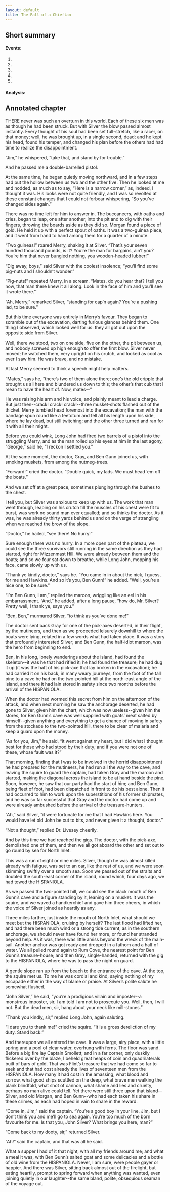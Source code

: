 ```yaml
---
layout: default
title: The Fall of a Chieftan
---
```

## Short summary  
#### Events:  
1. 
2. 
3. 
4. 
5. 

#### Analysis:  


## Annotated chapter  
THERE never was such an overturn in this world. Each of these six men
was as though he had been struck. But with Silver the blow passed almost
instantly. Every thought of his soul had been set full-stretch, like a
racer, on that money; well, he was brought up, in a single second, dead;
and he kept his head, found his temper, and changed his plan before the
others had had time to realize the disappointment.

“Jim,” he whispered, “take that, and stand by for trouble.”

And he passed me a double-barrelled pistol.

At the same time, he began quietly moving northward, and in a few steps
had put the hollow between us two and the other five. Then he looked at
me and nodded, as much as to say, “Here is a narrow corner,” as, indeed,
I thought it was. His looks were not quite friendly, and I was so
revolted at these constant changes that I could not forbear whispering,
“So you’ve changed sides again.”

There was no time left for him to answer in. The buccaneers, with oaths
and cries, began to leap, one after another, into the pit and to dig
with their fingers, throwing the boards aside as they did so. Morgan
found a piece of gold. He held it up with a perfect spout of oaths. It
was a two-guinea piece, and it went from hand to hand among them for a
quarter of a minute.

“Two guineas!” roared Merry, shaking it at Silver. “That’s your seven
hundred thousand pounds, is it? You’re the man for bargains, ain’t you?
You’re him that never bungled nothing, you wooden-headed lubber!”

“Dig away, boys,” said Silver with the coolest insolence; “you’ll find
some pig-nuts and I shouldn’t wonder.”

“Pig-nuts!” repeated Merry, in a scream. “Mates, do you hear that? I
tell you now, that man there knew it all along. Look in the face of him
and you’ll see it wrote there.”

“Ah, Merry,” remarked Silver, “standing for cap’n again? You’re a
pushing lad, to be sure.”

But this time everyone was entirely in Merry’s favour. They began to
scramble out of the excavation, darting furious glances behind them. One
thing I observed, which looked well for us: they all got out upon the
opposite side from Silver.

Well, there we stood, two on one side, five on the other, the pit
between us, and nobody screwed up high enough to offer the first blow.
Silver never moved; he watched them, very upright on his crutch, and
looked as cool as ever I saw him. He was brave, and no mistake.

At last Merry seemed to think a speech might help matters.

“Mates,” says he, “there’s two of them alone there; one’s the old
cripple that brought us all here and blundered us down to this; the
other’s that cub that I mean to have the heart of. Now, mates--”

He was raising his arm and his voice, and plainly meant to lead a
charge. But just then--crack! crack! crack!--three musket-shots flashed
out of the thicket. Merry tumbled head foremost into the excavation; the
man with the bandage spun round like a teetotum and fell all his length
upon his side, where he lay dead, but still twitching; and the other
three turned and ran for it with all their might.

Before you could wink, Long John had fired two barrels of a pistol into
the struggling Merry, and as the man rolled up his eyes at him in the
last agony, “George,” said he, “I reckon I settled you.”

At the same moment, the doctor, Gray, and Ben Gunn joined us, with
smoking muskets, from among the nutmeg-trees.

“Forward!” cried the doctor. “Double quick, my lads. We must head ’em
off the boats.”

And we set off at a great pace, sometimes plunging through the bushes to
the chest.

I tell you, but Silver was anxious to keep up with us. The work that man
went through, leaping on his crutch till the muscles of his chest were
fit to burst, was work no sound man ever equalled; and so thinks the
doctor. As it was, he was already thirty yards behind us and on the
verge of strangling when we reached the brow of the slope.

“Doctor,” he hailed, “see there! No hurry!”

Sure enough there was no hurry. In a more open part of the plateau, we
could see the three survivors still running in the same direction as
they had started, right for Mizzenmast Hill. We were already between
them and the boats; and so we four sat down to breathe, while Long John,
mopping his face, came slowly up with us.

“Thank ye kindly, doctor,” says he. “You came in in about the nick, I
guess, for me and Hawkins. And so it’s you, Ben Gunn!” he added. “Well,
you’re a nice one, to be sure.”

“I’m Ben Gunn, I am,” replied the maroon, wriggling like an eel in his
embarrassment. “And,” he added, after a long pause, “how do, Mr. Silver?
Pretty well, I thank ye, says you.”

“Ben, Ben,” murmured Silver, “to think as you’ve done me!”

The doctor sent back Gray for one of the pick-axes deserted, in their
flight, by the mutineers, and then as we proceeded leisurely downhill to
where the boats were lying, related in a few words what had taken place.
It was a story that profoundly interested Silver; and Ben Gunn, the
half-idiot maroon, was the hero from beginning to end.

Ben, in his long, lonely wanderings about the island, had found the
skeleton--it was he that had rifled it; he had found the treasure; he
had dug it up (it was the haft of his pick-axe that lay broken in the
excavation); he had carried it on his back, in many weary journeys, from
the foot of the tall pine to a cave he had on the two-pointed hill at
the north-east angle of the island, and there it had lain stored in
safety since two months before the arrival of the HISPANIOLA.

When the doctor had wormed this secret from him on the afternoon of the
attack, and when next morning he saw the anchorage deserted, he had gone
to Silver, given him the chart, which was now useless--given him the
stores, for Ben Gunn’s cave was well supplied with goats’ meat salted
by himself--given anything and everything to get a chance of moving in
safety from the stockade to the two-pointed hill, there to be clear of
malaria and keep a guard upon the money.

“As for you, Jim,” he said, “it went against my heart, but I did what I
thought best for those who had stood by their duty; and if you were not
one of these, whose fault was it?”

That morning, finding that I was to be involved in the horrid
disappointment he had prepared for the mutineers, he had run all the way
to the cave, and leaving the squire to guard the captain, had taken Gray
and the maroon and started, making the diagonal across the island to be
at hand beside the pine. Soon, however, he saw that our party had the
start of him; and Ben Gunn, being fleet of foot, had been dispatched in
front to do his best alone. Then it had occurred to him to work upon the
superstitions of his former shipmates, and he was so far successful that
Gray and the doctor had come up and were already ambushed before the
arrival of the treasure-hunters.

“Ah,” said Silver, “it were fortunate for me that I had Hawkins here.
You would have let old John be cut to bits, and never given it a
thought, doctor.”

“Not a thought,” replied Dr. Livesey cheerily.

And by this time we had reached the gigs. The doctor, with the pick-axe,
demolished one of them, and then we all got aboard the other and set out
to go round by sea for North Inlet.

This was a run of eight or nine miles. Silver, though he was almost
killed already with fatigue, was set to an oar, like the rest of us, and
we were soon skimming swiftly over a smooth sea. Soon we passed out
of the straits and doubled the south-east corner of the island, round
which, four days ago, we had towed the HISPANIOLA.

As we passed the two-pointed hill, we could see the black mouth of Ben
Gunn’s cave and a figure standing by it, leaning on a musket. It was the
squire, and we waved a handkerchief and gave him three cheers, in which
the voice of Silver joined as heartily as any.

Three miles farther, just inside the mouth of North Inlet, what should
we meet but the HISPANIOLA, cruising by herself? The last flood had
lifted her, and had there been much wind or a strong tide current, as
in the southern anchorage, we should never have found her more, or found
her stranded beyond help. As it was, there was little amiss beyond the
wreck of the main-sail. Another anchor was got ready and dropped in a
fathom and a half of water. We all pulled round again to Rum Cove,
the nearest point for Ben Gunn’s treasure-house; and then Gray,
single-handed, returned with the gig to the HISPANIOLA, where he was to
pass the night on guard.

A gentle slope ran up from the beach to the entrance of the cave. At the
top, the squire met us. To me he was cordial and kind, saying nothing
of my escapade either in the way of blame or praise. At Silver’s polite
salute he somewhat flushed.

“John Silver,” he said, “you’re a prodigious villain and imposter--a
monstrous imposter, sir. I am told I am not to prosecute you. Well,
then, I will not. But the dead men, sir, hang about your neck like
mill-stones.”

“Thank you kindly, sir,” replied Long John, again saluting.

“I dare you to thank me!” cried the squire. “It is a gross dereliction
of my duty. Stand back.”

And thereupon we all entered the cave. It was a large, airy place, with
a little spring and a pool of clear water, overhung with ferns. The
floor was sand. Before a big fire lay Captain Smollett; and in a far
corner, only duskily flickered over by the blaze, I beheld great heaps
of coin and quadrilaterals built of bars of gold. That was Flint’s
treasure that we had come so far to seek and that had cost already the
lives of seventeen men from the HISPANIOLA. How many it had cost in the
amassing, what blood and sorrow, what good ships scuttled on the deep,
what brave men walking the plank blindfold, what shot of cannon, what
shame and lies and cruelty, perhaps no man alive could tell. Yet there
were still three upon that island--Silver, and old Morgan, and Ben
Gunn--who had each taken his share in these crimes, as each had hoped in
vain to share in the reward.

“Come in, Jim,” said the captain. “You’re a good boy in your line, Jim,
but I don’t think you and me’ll go to sea again. You’re too much of the
born favourite for me. Is that you, John Silver? What brings you here,
man?”

“Come back to my dooty, sir,” returned Silver.

“Ah!” said the captain, and that was all he said.

What a supper I had of it that night, with all my friends around me; and
what a meal it was, with Ben Gunn’s salted goat and some delicacies and
a bottle of old wine from the HISPANIOLA. Never, I am sure, were people
gayer or happier. And there was Silver, sitting back almost out of the
firelight, but eating heartily, prompt to spring forward when anything
was wanted, even joining quietly in our laughter--the same bland,
polite, obsequious seaman of the voyage out.